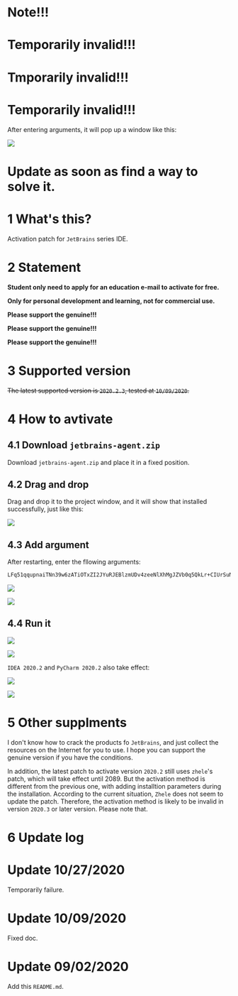 # Note!!!
# Temporarily invalid!!!
# Tmporarily invalid!!!
# Temporarily invalid!!!

After entering arguments, it will pop up a window like this:

![](https://github.com/2293736867/JetBrainsActivation/blob/master/img/8.png)

# Update as soon as find a way to solve it.

# 1 What's this?

Activation patch for `JetBrains` series IDE.

# 2 Statement

**Student only need to apply for an education e-mail to activate for free.**

**Only for personal development and learning, not for commercial use.**

**Please support the genuine!!!**

**Please support the genuine!!!**

**Please support the genuine!!!**

# 3 Supported version

~~The latest supported version is `2020.2.3`, tested at `10/09/2020`.~~

# 4 How to avtivate

## 4.1 Download `jetbrains-agent.zip`

Download `jetbrains-agent.zip` and place it in a fixed position.

## 4.2 Drag and drop

Drag and drop it to the project window, and it will show that installed successfully, just like this:

![](https://github.com/2293736867/JetBrainsActivation/blob/master/img/1.png)

## 4.3 Add argument

After restarting, enter the fllowing arguments:

```bash
LFq51qqupnaiTNn39w6zATiOTxZI2JYuRJEBlzmUDv4zeeNlXhMgJZVb0q5QkLr+CIUrSuNB7ucifrGXawLB4qswPOXYG7+ItDNUR/9UkLTUWlnHLX07hnR1USOrWIjTmbytcIKEdaI6x0RskyotuItj84xxoSBP/iRBW2EHpOc
```

![](https://github.com/2293736867/JetBrainsActivation/blob/master/img/2.png)

![](https://github.com/2293736867/JetBrainsActivation/blob/master/img/3.png)

## 4.4 Run it 

![](https://github.com/2293736867/JetBrainsActivation/blob/master/img/4.png)

![](https://github.com/2293736867/JetBrainsActivation/blob/master/img/5.png)

`IDEA 2020.2` and `PyCharm 2020.2` also take effect:

![](https://github.com/2293736867/JetBrainsActivation/blob/master/img/6.png)

![](https://github.com/2293736867/JetBrainsActivation/blob/master/img/7.png)

# 5 Other supplments

I don't know how to crack the products fo `JetBrains`, and just collect the resources on the Internet for you to use. I hope you can support the genuine version if you have the conditions.

In addition, the latest patch to activate version `2020.2` still uses `zhele`'s patch, which will take effect until 2089. But the activation method is different from the previous one, with adding installtion parameters during the installation. According to the current situation, `Zhele` does not seem to update the patch. Therefore, the activation method is likely to be invalid in version `2020.3` or later version. Please note that.

# 6 Update log

# Update 10/27/2020
Temporarily failure.

# Update 10/09/2020

Fixed doc.

# Update 09/02/2020

Add this `README.md`.
